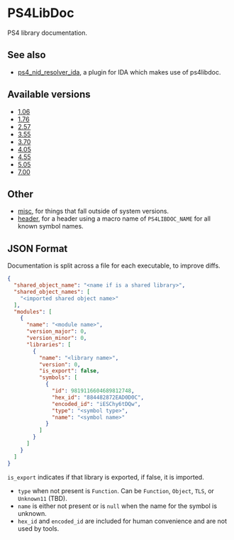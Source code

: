 # PS4LibDoc
PS4 library documentation.

## See also
* [ps4_nid_resolver_ida](https://github.com/Thunder07/ps4_nid_resolver_ida), a plugin for IDA which makes use of ps4libdoc.

## Available versions
* [1.06](https://github.com/idc/ps4libdoc/tree/1.06)
* [1.76](https://github.com/idc/ps4libdoc/tree/1.76)
* [2.57](https://github.com/idc/ps4libdoc/tree/2.57)
* [3.55](https://github.com/idc/ps4libdoc/tree/3.55)
* [3.70](https://github.com/idc/ps4libdoc/tree/3.70)
* [4.05](https://github.com/idc/ps4libdoc/tree/4.05)
* [4.55](https://github.com/idc/ps4libdoc/tree/4.55)
* [5.05](https://github.com/idc/ps4libdoc/tree/5.05)
* [7.00](https://github.com/idc/ps4libdoc/tree/7.00)

## Other
* [misc](https://github.com/idc/ps4libdoc/tree/misc), for things that fall outside of system versions.
* [header](https://github.com/idc/ps4libdoc/tree/header), for a header using a macro name of `PS4LIBDOC_NAME` for all known symbol names.

## JSON Format
Documentation is split across a file for each executable, to improve diffs.

```json
{
  "shared_object_name": "<name if is a shared library>",
  "shared_object_names": [
    "<imported shared object name>"
  ],
  "modules": [
    {
      "name": "<module name>",
      "version_major": 0,
      "version_minor": 0,
      "libraries": [
        {
          "name": "<library name>",
          "version": 0,
          "is_export": false,
          "symbols": [
            {
              "id": 9819116604689812748,
              "hex_id": "884482872EAD0D0C",
              "encoded_id": "iESChy6tDQw",
              "type": "<symbol type>",
              "name": "<symbol name>"
            }
          ]
        }
      ]
    }
  ]
}
```

`is_export` indicates if that library is exported, if false, it is imported.

* `type` when not present is `Function`. Can be `Function`, `Object`, `TLS`, or `Unknown11` (TBD).
* `name` is either not present or is `null` when the name for the symbol is unknown.
* `hex_id` and `encoded_id` are included for human convenience and are not used by tools.
